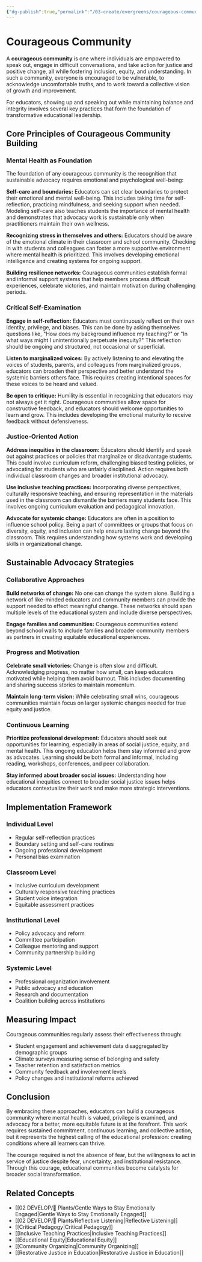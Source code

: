 ```yaml
---
{"dg-publish":true,"permalink":"/03-create/evergreens/courageous-community/","tags":["community-building","educational-leadership","social-justice","mental-health","self-care","advocacy","equity","inclusive-education","professional-development","critical-pedagogy"]}
---
```



# Courageous Community

A **courageous community** is one where individuals are empowered to speak out, engage in difficult conversations, and take action for justice and positive change, all while fostering inclusion, equity, and understanding. In such a community, everyone is encouraged to be vulnerable, to acknowledge uncomfortable truths, and to work toward a collective vision of growth and improvement.

For educators, showing up and speaking out while maintaining balance and integrity involves several key practices that form the foundation of transformative educational leadership.

## Core Principles of Courageous Community Building

### Mental Health as Foundation

The foundation of any courageous community is the recognition that sustainable advocacy requires emotional and psychological well-being:

**Self-care and boundaries:** Educators can set clear boundaries to protect their emotional and mental well-being. This includes taking time for self-reflection, practicing mindfulness, and seeking support when needed. Modeling self-care also teaches students the importance of mental health and demonstrates that advocacy work is sustainable only when practitioners maintain their own wellness.

**Recognizing stress in themselves and others:** Educators should be aware of the emotional climate in their classroom and school community. Checking in with students and colleagues can foster a more supportive environment where mental health is prioritized. This involves developing emotional intelligence and creating systems for ongoing support.

**Building resilience networks:** Courageous communities establish formal and informal support systems that help members process difficult experiences, celebrate victories, and maintain motivation during challenging periods.

### Critical Self-Examination

**Engage in self-reflection:** Educators must continuously reflect on their own identity, privilege, and biases. This can be done by asking themselves questions like, "How does my background influence my teaching?" or "In what ways might I unintentionally perpetuate inequity?" This reflection should be ongoing and structured, not occasional or superficial.

**Listen to marginalized voices:** By actively listening to and elevating the voices of students, parents, and colleagues from marginalized groups, educators can broaden their perspective and better understand the systemic barriers others face. This requires creating intentional spaces for these voices to be heard and valued.

**Be open to critique:** Humility is essential in recognizing that educators may not always get it right. Courageous communities allow space for constructive feedback, and educators should welcome opportunities to learn and grow. This includes developing the emotional maturity to receive feedback without defensiveness.

### Justice-Oriented Action

**Address inequities in the classroom:** Educators should identify and speak out against practices or policies that marginalize or disadvantage students. This could involve curriculum reform, challenging biased testing policies, or advocating for students who are unfairly disciplined. Action requires both individual classroom changes and broader institutional advocacy.

**Use inclusive teaching practices:** Incorporating diverse perspectives, culturally responsive teaching, and ensuring representation in the materials used in the classroom can dismantle the barriers many students face. This involves ongoing curriculum evaluation and pedagogical innovation.

**Advocate for systemic change:** Educators are often in a position to influence school policy. Being a part of committees or groups that focus on diversity, equity, and inclusion can help ensure lasting change beyond the classroom. This requires understanding how systems work and developing skills in organizational change.

## Sustainable Advocacy Strategies

### Collaborative Approaches

**Build networks of change:** No one can change the system alone. Building a network of like-minded educators and community members can provide the support needed to effect meaningful change. These networks should span multiple levels of the educational system and include diverse perspectives.

**Engage families and communities:** Courageous communities extend beyond school walls to include families and broader community members as partners in creating equitable educational experiences.

### Progress and Motivation

**Celebrate small victories:** Change is often slow and difficult. Acknowledging progress, no matter how small, can keep educators motivated while helping them avoid burnout. This includes documenting and sharing success stories to maintain momentum.

**Maintain long-term vision:** While celebrating small wins, courageous communities maintain focus on larger systemic changes needed for true equity and justice.

### Continuous Learning

**Prioritize professional development:** Educators should seek out opportunities for learning, especially in areas of social justice, equity, and mental health. This ongoing education helps them stay informed and grow as advocates. Learning should be both formal and informal, including reading, workshops, conferences, and peer collaboration.

**Stay informed about broader social issues:** Understanding how educational inequities connect to broader social justice issues helps educators contextualize their work and make more strategic interventions.

## Implementation Framework

### Individual Level
- Regular self-reflection practices
- Boundary setting and self-care routines
- Ongoing professional development
- Personal bias examination

### Classroom Level
- Inclusive curriculum development
- Culturally responsive teaching practices
- Student voice integration
- Equitable assessment practices

### Institutional Level
- Policy advocacy and reform
- Committee participation
- Colleague mentoring and support
- Community partnership building

### Systemic Level
- Professional organization involvement
- Public advocacy and education
- Research and documentation
- Coalition building across institutions

## Measuring Impact

Courageous communities regularly assess their effectiveness through:

- Student engagement and achievement data disaggregated by demographic groups
- Climate surveys measuring sense of belonging and safety
- Teacher retention and satisfaction metrics
- Community feedback and involvement levels
- Policy changes and institutional reforms achieved

## Conclusion

By embracing these approaches, educators can build a courageous community where mental health is valued, privilege is examined, and advocacy for a better, more equitable future is at the forefront. This work requires sustained commitment, continuous learning, and collective action, but it represents the highest calling of the educational profession: creating conditions where all learners can thrive.

The courage required is not the absence of fear, but the willingness to act in service of justice despite fear, uncertainty, and institutional resistance. Through this courage, educational communities become catalysts for broader social transformation.

## Related Concepts
- [[02 DEVELOP/🌿 Plants/Gentle Ways to Stay Emotionally Engaged\|Gentle Ways to Stay Emotionally Engaged]]
- [[02 DEVELOP/🌿 Plants/Reflective Listening\|Reflective Listening]]
- [[Critical Pedagogy\|Critical Pedagogy]]
- [[Inclusive Teaching Practices\|Inclusive Teaching Practices]]
- [[Educational Equity\|Educational Equity]]
- [[Community Organizing\|Community Organizing]]
- [[Restorative Justice in Education\|Restorative Justice in Education]]